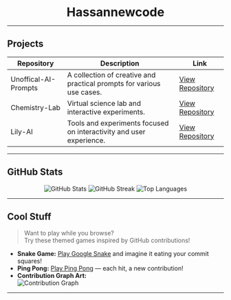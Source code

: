 <!-- Hassannewcode's GitHub Profile README -->

<p align="center">
  <strong style="font-size:2em;">Hassannewcode</strong>
</p>

---

## Projects

| Repository               | Description                                            | Link                                           |
|--------------------------|--------------------------------------------------------|------------------------------------------------|
| Unoffical-AI-Prompts     | A collection of creative and practical prompts for various use cases. | [View Repository](https://github.com/Hassannewcode/Unoffical-AI-Prompts) |
| Chemistry-Lab            | Virtual science lab and interactive experiments.       | [View Repository](https://github.com/Hassannewcode/Chemistry-Lab)         |
| Lily-AI                  | Tools and experiments focused on interactivity and user experience. | [View Repository](https://github.com/Hassannewcode/Lily-AI)               |

---

## GitHub Stats

<p align="center">
  <img src="https://github-readme-stats.vercel.app/api?username=Hassannewcode&show_icons=true&theme=dracula" alt="GitHub Stats" />
  <img src="https://streak-stats.demolab.com?user=Hassannewcode&theme=dracula" alt="GitHub Streak" />
  <img src="https://github-readme-stats.vercel.app/api/top-langs/?username=Hassannewcode&layout=compact&theme=dracula" alt="Top Languages" />
</p>

---

## Cool Stuff

> Want to play while you browse?  
> Try these themed games inspired by GitHub contributions!

- **Snake Game:** [Play Google Snake](https://playsnake.org/) and imagine it eating your commit squares!
- **Ping Pong:** [Play Ping Pong](https://www.pingpongonline.com/) — each hit, a new contribution!
- **Contribution Graph Art:**  
  <img src="https://raw.githubusercontent.com/ashutosh00710/github-readme-activity-graph/master/hosted-graph/hosted.svg" alt="Contribution Graph" />

---

<!-- End of README -->
